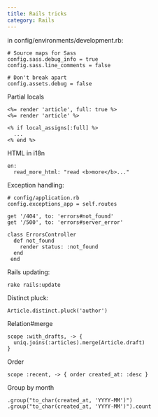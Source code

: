```yaml
---
title: Rails tricks
category: Rails
---
```


in config/environments/development.rb:

    # Source maps for Sass
    config.sass.debug_info = true
    config.sass.line_comments = false

    # Don't break apart
    config.assets.debug = false

Partial locals

    <%= render 'article', full: true %>
    <%= render 'article' %>

    <% if local_assigns[:full] %>
      ...
    <% end %>

HTML in i18n

    en:
      read_more_html: "read <b>more</b>..."

Exception handling:

    # config/application.rb
    config.exceptions_app = self.routes

    get '/404', to: 'errors#not_found'
    get '/500', to: 'errors#server_error'

    class ErrorsController
      def not_found
        render status: :not_found
      end
     end

Rails updating:

    rake rails:update

Distinct pluck:

    Article.distinct.pluck('author')

Relation#merge

    scope :with_drafts, -> {
      uniq.joins(:articles).merge(Article.draft)
    }

Order

    scope :recent, -> { order created_at: :desc }

Group by month

    .group("to_char(created_at, 'YYYY-MM')")
    .group("to_char(created_at, 'YYYY-MM')").count
